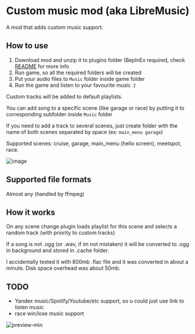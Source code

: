 # Custom music mod (aka LibreMusic)

A mod that adds custom music support.

## How to use
1. Download mod and unzip it to plugins folder (BepInEx required, check [README](https://github.com/Scoolnik/SK.NRMods/blob/master/README.md) for more info
2. Run game, so all the required folders will be created
3. Put your audio files to `Music` folder inside game folder
4. Run the game and listen to your favourite music :)
 
Custom tracks will be added to default playlists. 

You can add song to a specific scene (like garage or race) by putting it to corresponding subfolder inside `Music` folder

If you need to add a track to several scenes, just create folder with the name of both scenes separated by space (ex: `main_menu garage`)

Supported scenes: cruise, garage, main_menu (hello screen), meetspot, race.

![image](https://github.com/user-attachments/assets/1cd47e76-6cf5-4553-af4f-92d42e75801d)

## Supported file formats
Almost any (handled by ffmpeg)

## How it works
On any scene change plugin loads playlist for this scene and selects a random track (with priority to custom tracks)

If a song is not .ogg (or .wav, if im not mistaken) it will be converted to .ogg in background and stored in .cache folder.

I accidentally tested it with 800mb .flac file and it was converted in about a minute. Disk space overhead was about 50mb.

## TODO
- Yandex music/Spotify/Youtube/etc support, so u could just use link to listen music
- race win/lose music support

![preview-min](https://github.com/user-attachments/assets/ca6d8314-a099-4054-90fc-88d061381012)
